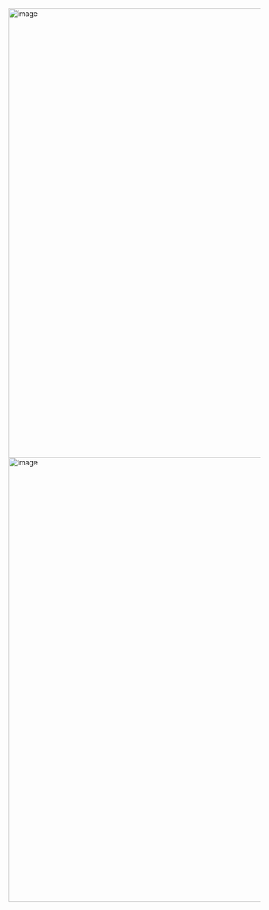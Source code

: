 <img width="897" alt="image" src="https://github.com/user-attachments/assets/4fec2470-982f-42a3-8389-4656e29bb058">

<img width="888" alt="image" src="https://github.com/user-attachments/assets/69814633-747c-4ca4-adf6-1f59f9109352">
